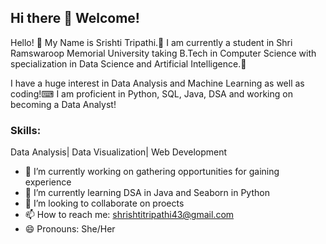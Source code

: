 ## Hi there 👋 Welcome!

Hello! 👋 My Name is Srishti Tripathi.👩 I am currently a student in Shri Ramswaroop Memorial University taking B.Tech in Computer Science with specialization in Data Science and Artificial Intelligence.🤖

I have a huge interest in Data Analysis and Machine Learning as well as coding!⌨ I am proficient in Python, SQL, Java, DSA and working on becoming a Data Analyst!

### Skills:
Data Analysis| Data Visualization| Web Development

- 🔭 I’m currently working on gathering opportunities for gaining experience
- 🌱 I’m currently learning DSA in Java and Seaborn in Python
- 👯 I’m looking to collaborate on proects
- 📫 How to reach me: shrishtitripathi43@gmail.com
- 😄 Pronouns: She/Her
